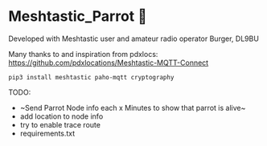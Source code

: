 # Meshtastic_Parrot 🦜

Developed with Meshtastic user and amateur radio operator Burger, DL9BU

Many thanks to and inspiration from pdxlocs: https://github.com/pdxlocations/Meshtastic-MQTT-Connect

```
pip3 install meshtastic paho-mqtt cryptography
```


TODO:
- ~Send Parrot Node info each x Minutes to show that parrot is alive~
- add location to node info
- try to enable trace route
- requirements.txt

